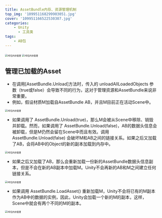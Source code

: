 ```yaml
---
title: AssetBundle内存、资源管理机制
top_img: '109951168299903051.jpg'
cover: '109951166522530307.jpg'
categories: 
    - Unity
      - 工具类
tags: 
    - AB包
---
```


<img src="48d2b7e150144a7b9bfa5b1e3b4e2e08.png" alt="AB包内存管理" style="zoom:50%;">
<img src="dc6960fad0f44c909f1ef4855917cd9a.png" alt="AB包内存管理" style="zoom:50%;">

## 管理已加载的Asset

* 在调用[AssetBundle.Unload]方法时，传入的 unloadAllLoadedObjects 参数（true或false）会导致不同的行为，这对于管理资源和AssetBundle来说非常重要。
* 例如，假设材质M加载自AssetBundle AB，并且M目前正在活动Scene中。

<img src="c5d5060e40b483213d61b1b86c6b1b55.jpg" alt="AB包内存管理" style="zoom:50%;">

* 如果调用了 AssetBundle.Unload(true)，那么M会被从Scene中移除、销毁并卸载。然而，如果调用了 AssetBundle.Unload(false)，AB的数据头信息会被卸载，但是M仍然会留在Scene中而且有效。调用 AssetBundle.Unload(false) 会破坏M和AB之间的链接关系。如果之后又加载了AB，会将AB中的Object的新的副本加载到内存中。

<img src="33857a99b94e524f8da873d2510e590a.jpg" alt="AB包内存管理" style="zoom:50%;">

* 如果之后又加载了AB，那么会重新加载一份新的AssetBundle数据头信息副本，但是不会在新的AB副本中加载M。Unity不会再新的AB和M之间建立任何链接关系。

<img src="d05c5311dcf219e5f1d043425cbcb080.jpg" alt="AB包内存管理" style="zoom:50%;">

* 如果调用 AssetBundle.LoadAsset() 重新加载M，Unity不会将已有的M副本作为AB中的数据的实例，因此，Unity会加载一个新的M的副本，这样，Scene中就会有两个不同的M的副本。

<img src="646eeff5fc5d3d30c01cf6f13de9475e.jpg" alt="AB包内存管理" style="zoom:50%;">
